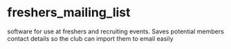# freshers_mailing_list
software for use at freshers and recruiting events. Saves potential members contact details so the club can import them to email easily
